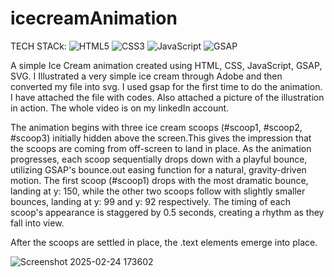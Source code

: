 # icecreamAnimation

TECH STACk:
![HTML5](https://img.shields.io/badge/HTML5-E34F26?style=flat&logo=html5&logoColor=white)
![CSS3](https://img.shields.io/badge/CSS3-1572B6?style=flat&logo=css3&logoColor=white)
![JavaScript](https://img.shields.io/badge/JavaScript-F7DF1E?style=flat&logo=javascript&logoColor=black)
![GSAP](https://img.shields.io/badge/GSAP-88CE02?style=flat&logo=greensock&logoColor=white)



A simple Ice Cream animation created using HTML, CSS, JavaScript, GSAP, SVG.
I Illustrated a very simple ice cream through Adobe and then converted my file into svg. I used gsap for the first time to do the animation. I have attached the file with codes. Also attached a picture of the illustration in action. The whole video is on my linkedIn account. 

The animation begins with three ice cream scoops (#scoop1, #scoop2, #scoop3) initially hidden above the screen.This gives the impression that the scoops are coming from off-screen to land in place. As the animation progresses, each scoop sequentially drops down with a playful bounce, utilizing GSAP's bounce.out easing function for a natural, gravity-driven motion. The first scoop (#scoop1) drops with the most dramatic bounce, landing at y: 150, while the other two scoops follow with slightly smaller bounces, landing at y: 99 and y: 92 respectively. The timing of each scoop's appearance is staggered by 0.5 seconds, creating a rhythm as they fall into view.

After the scoops are settled in place, the .text elements emerge into place.

![Screenshot 2025-02-24 173602](https://github.com/user-attachments/assets/5dd052f6-360a-4cd3-a2f3-3041d06a5938)
